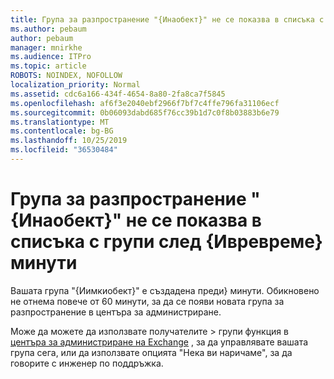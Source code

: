 ```yaml
---
title: Група за разпространение "{Инаобект}" не се показва в списъка с групи след {Ивревреме} минути
ms.author: pebaum
author: pebaum
manager: mnirkhe
ms.audience: ITPro
ms.topic: article
ROBOTS: NOINDEX, NOFOLLOW
localization_priority: Normal
ms.assetid: cdc6a166-434f-4654-8a80-2fa8ca7f5845
ms.openlocfilehash: af6f3e2040ebf2966f7bf7c4ffe796fa31106ecf
ms.sourcegitcommit: 0b06093dabd685f76cc39b1d7c0f8b03883b6e79
ms.translationtype: MT
ms.contentlocale: bg-BG
ms.lasthandoff: 10/25/2019
ms.locfileid: "36530484"
---
```

# <a name="distribution-group-aimkiobject-not-showing-in-groups-list-after-aimkitimeelapsed-minutes"></a>Група за разпространение "{Инаобект}" не се показва в списъка с групи след {Ивревреме} минути

Вашата група "{Иимкиобект}" е създадена преди} минути. Обикновено не отнема повече от 60 минути, за да се появи новата група за разпространение в центъра за администриране.
  
Може да можете да използвате получателите > групи функция в [центъра за администриране на Exchange](https://outlook.office365.com/ecp/?rfr=Admin_o365&amp;exsvurl=1&amp;mkt=en-US.aspx) , за да управлявате вашата група сега, или да използвате опцията "Нека ви наричаме", за да говорите с инженер по поддръжка. 
  

